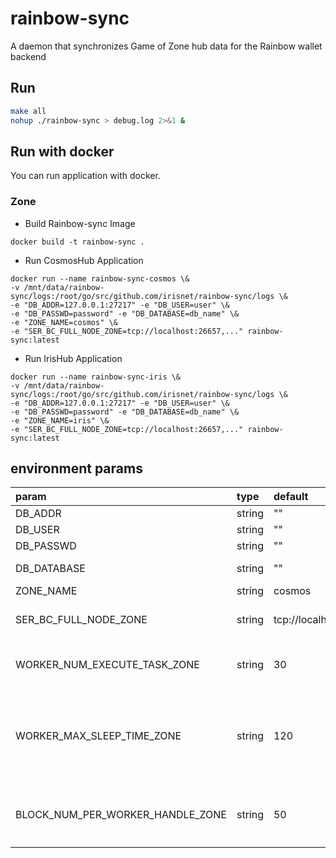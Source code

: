 # rainbow-sync
A daemon that synchronizes Game of Zone hub data for the Rainbow wallet backend


## Run
```bash
make all
nohup ./rainbow-sync > debug.log 2>&1 &
```

## Run with docker
You can run application with docker.
### Zone
- Build Rainbow-sync Image
```$xslt
docker build -t rainbow-sync .
```

- Run CosmosHub Application
   
```$xslt
docker run --name rainbow-sync-cosmos \&
-v /mnt/data/rainbow-sync/logs:/root/go/src/github.com/irisnet/rainbow-sync/logs \&
-e "DB_ADDR=127.0.0.1:27217" -e "DB_USER=user" \&
-e "DB_PASSWD=password" -e "DB_DATABASE=db_name" \&
-e "ZONE_NAME=cosmos" \&
-e "SER_BC_FULL_NODE_ZONE=tcp://localhost:26657,..." rainbow-sync:latest
```
- Run IrisHub Application
  
```$xslt
docker run --name rainbow-sync-iris \&
-v /mnt/data/rainbow-sync/logs:/root/go/src/github.com/irisnet/rainbow-sync/logs \&
-e "DB_ADDR=127.0.0.1:27217" -e "DB_USER=user" \&
-e "DB_PASSWD=password" -e "DB_DATABASE=db_name" \&
-e "ZONE_NAME=iris" \&
-e "SER_BC_FULL_NODE_ZONE=tcp://localhost:26657,..." rainbow-sync:latest
```


## environment params

| param | type | default |description | example |
| :--- | :--- | :--- | :---: | :---: |
| DB_ADDR | string | "" | db addr | 127.0.0.1:27017,127.0.0.2:27017... |
| DB_USER | string | "" | db user | user |
| DB_PASSWD | string | "" |db passwd  | password |
| DB_DATABASE | string | "" |database name  | db_name |
| ZONE_NAME | string | cosmos |zone name  | cosmos |
| SER_BC_FULL_NODE_ZONE | string | tcp://localhost:36657 |Zone full node rpc url  | tcp://localhost:36657, tcp://127.0.0.2:36657 |
| WORKER_NUM_EXECUTE_TASK_ZONE | string | 30 | 执行同步Zone的Tx任务的线程数 | 30 |
| WORKER_MAX_SLEEP_TIME_ZONE | string | 120 | 允许同步Zone的Tx线程处于不工作状态的最大时长（单位为：秒） | 120 |
| BLOCK_NUM_PER_WORKER_HANDLE_ZONE | string | 50 | 每个同步Zone的Tx任务所包含的Zone区块数 | 50 |


